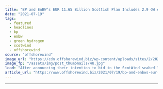 ```yaml
---
title: "BP and EnBW’s EUR 11.65 Billion Scottish Plan Includes 2.9 GW of Offshore Wind, Green Hydrogen"
date: "2021-07-19"
tags: 
  - featured
  - headlines
  - bp
  - enbw
  - green hydrogen
  - scotwind
  - offshorewind
source: "offshorewind"
image_url: "https://cdn.offshorewind.biz/wp-content/uploads/sites/2/2021/02/01093011/EnBW-Seeks-Offshore-MAC.jpg"
image_fp: "/assets/img/post_thumbnails/48.jpg"
lead: "After announcing their intention to bid in the ScotWind seabed leasing this May, British"
article_url: "https://www.offshorewind.biz/2021/07/19/bp-and-enbws-eur-11-65-billion-scottish-plan-includes-2-9-gw-of-offshore-wind-green-hydrogen/"
---
```


---
